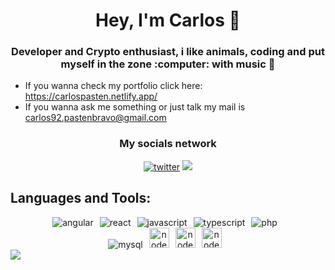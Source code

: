 <h1 align='center'>Hey, I'm Carlos 👋</h1>

<h3 align='center'> Developer and Crypto enthusiast, i like animals, coding and put myself in the zone :computer: with music 🎵 </h3>

<ul>
    <li>
        If you wanna check my portfolio click here: <a href='https://carlospasten.netlify.app/'>https://carlospasten.netlify.app/</a>
    </li>
    <li>
       If you wanna ask me something or just talk my mail is <a href='mailto:carlos92.pastenbravo@gmail.com' target='_blank'>carlos92.pastenbravo@gmail.com</a> 
    </li>
</ul>

<h3 align='center'> My socials network</h3>
<div align='center'> 
    <a href='https://twitter.com/MaoParadise' target='_blank'><img src='https://github.com/hussainweb/hussainweb/blob/main/icons/twitter.png?raw=true' alt='twitter' ></a>
    <a href='https://www.linkedin.com/in/carlos-past%C3%A9n-bravo-307aa91a8/' target='_blank'>
    <img src='https://github.com/hussainweb/hussainweb/blob/main/icons/linkedin.png?raw=true'>
    </a>
</div>


<h2>Languages and Tools:</h2>
<div align='center'> 
<img style='margin-right : 10px' src='https://github.com/hussainweb/hussainweb/blob/main/icons/angular.png?raw=true' alt='angular' ><img style='margin-right : 10px'src='https://github.com/hussainweb/hussainweb/blob/main/icons/react.png?raw=true' alt='react' ><img style='margin-right : 10px' src='https://github.com/hussainweb/hussainweb/blob/main/icons/javascript.png?raw=true' alt='javascript' ><img style='margin-right : 10px' src='https://github.com/hussainweb/hussainweb/blob/main/icons/typescript.png?raw=true' alt='typescript' ><img style='margin-right : 10px' src='https://github.com/hussainweb/hussainweb/blob/main/icons/php.png?raw=true' alt='php' ><br><img style='margin-right : 10px'src='https://github.com/hussainweb/hussainweb/raw/main/icons/mysql.png' alt='mysql' ><img style='margin-right : 10px' src='https://user-images.githubusercontent.com/4727/38117885-69734bbc-336c-11e8-8653-86b0fa071896.png' width='32px' alt='nodejs' ><img style='margin-right : 10px' src='https://github.com/hussainweb/hussainweb/blob/main/icons/git.png?raw=true' width='32px' alt='nodejs' ><img style='margin-right : 10px' src='https://github.com/hussainweb/hussainweb/blob/main/icons/vscode.png?raw=true' width='32px' alt='nodejs' >
</div> 




<img src='https://res.cloudinary.com/dm5wlpq7j/image/upload/v1641678181/snake.svg'>
